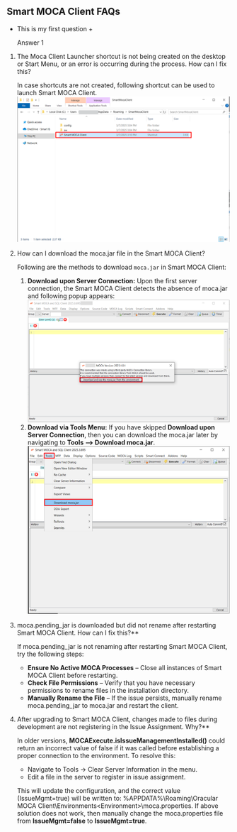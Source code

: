 ## Smart MOCA Client FAQs

+ This is my first question +

  Answer 1


1. The Moca Client Launcher shortcut is not being created on the desktop or Start Menu, or an error is occurring during the process. How can I fix this?

    In case shortcuts are not created, following shortcut can be used to launch Smart MOCA Client.
    ![](./.attachments/run026.png)


2. How can I download the moca.jar file in the Smart MOCA Client?

    Following are the methods to download `moca.jar` in Smart MOCA Client:
   1. **Download upon Server Connection:** Upon the first server connection, the Smart MOCA Client detects the absence of moca.jar and following popup appears:
      ![](./.attachments/run015.png)
   2. **Download via Tools Menu:** If you have skipped **Download upon Server Connection**, then you can download the moca.jar later by navigating to **Tools --> Download moca.jar**.
      ![](./.attachments/run021.png)

3. moca.pending_jar is downloaded but did not rename after restarting Smart MOCA Client. How can I fix this?**

    If moca.pending_jar is not renaming after restarting Smart MOCA Client, try the following steps:
      - **Ensure No Active MOCA Processes** – Close all instances of Smart MOCA Client before restarting.
      - **Check File Permissions** – Verify that you have necessary permissions to rename files in the installation directory.
      - **Manually Rename the File** – If the issue persists, manually rename moca.pending_jar to moca.jar and restart the client.

4. After upgrading to Smart MOCA Client, changes made to files during development are not registering in the Issue Assignment. Why?**

    In older versions, **MOCAExecute.isIssueManagementInstalled()** could return an incorrect value of false if it was called before establishing a proper connection to the environment.
    To resolve this:
      - Navigate to Tools → Clear Server Information in the menu.
      - Edit a file in the server to register in issue assignment.

    This will update the configuration, and the correct value (IssueMgmt=true) will be written to:
%APPDATA%\Roaming\Oracular MOCA Client\Environments\<Environment>\moca.properties.
If above solution does not work, then manually change the moca.properties file from **IssueMgmt=false** to **IssueMgmt=true**.



